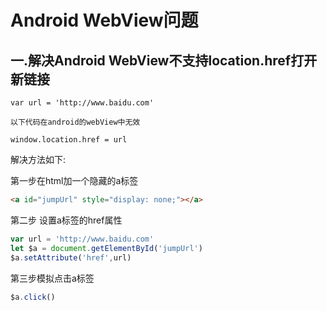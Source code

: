 # Android WebView问题

## 一.解决Android WebView不支持location.href打开新链接

```
var url = 'http://www.baidu.com'

以下代码在android的webView中无效

window.location.href = url
```

解决方法如下:

第一步在html加一个隐藏的a标签

```html
<a id="jumpUrl" style="display: none;"></a>
```

第二步 设置a标签的href属性

```javascript
var url = 'http://www.baidu.com'
let $a = document.getElementById('jumpUrl')
$a.setAttribute('href',url)
```

第三步模拟点击a标签

```javascript
$a.click()
```
